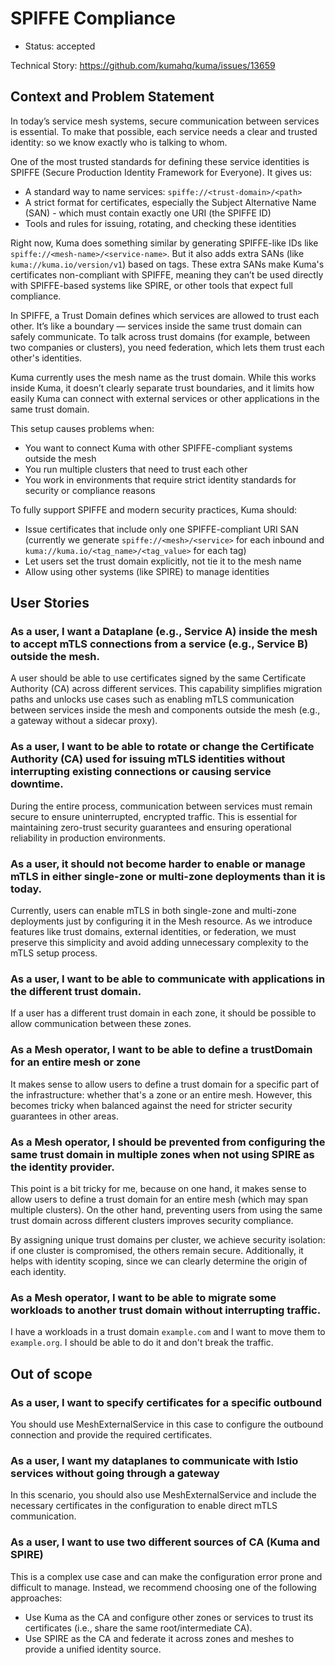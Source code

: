 # SPIFFE Compliance

* Status: accepted

Technical Story: https://github.com/kumahq/kuma/issues/13659

## Context and Problem Statement

In today’s service mesh systems, secure communication between services is essential. To make that possible, each service needs a clear and trusted identity: so we know exactly who is talking to whom.

One of the most trusted standards for defining these service identities is SPIFFE (Secure Production Identity Framework for Everyone). It gives us:

* A standard way to name services: `spiffe://<trust-domain>/<path>`
* A strict format for certificates, especially the Subject Alternative Name (SAN) - which must contain exactly one URI (the SPIFFE ID)
* Tools and rules for issuing, rotating, and checking these identities

Right now, Kuma does something similar by generating SPIFFE-like IDs like `spiffe://<mesh-name>/<service-name>`. But it also adds extra SANs (like `kuma://kuma.io/version/v1`) based on tags. These extra SANs make Kuma's certificates non-compliant with SPIFFE, meaning they can’t be used directly with SPIFFE-based systems like SPIRE, or other tools that expect full compliance.

In SPIFFE, a Trust Domain defines which services are allowed to trust each other. It’s like a boundary — services inside the same trust domain can safely communicate. To talk across trust domains (for example, between two companies or clusters), you need federation, which lets them trust each other's identities.

Kuma currently uses the mesh name as the trust domain. While this works inside Kuma, it doesn’t clearly separate trust boundaries, and it limits how easily Kuma can connect with external services or other applications in the same trust domain.

This setup causes problems when:

* You want to connect Kuma with other SPIFFE-compliant systems outside the mesh
* You run multiple clusters that need to trust each other
* You work in environments that require strict identity standards for security or compliance reasons

To fully support SPIFFE and modern security practices, Kuma should:

* Issue certificates that include only one SPIFFE-compliant URI SAN (currently we generate `spiffe://<mesh>/<service>` for each inbound and `kuma://kuma.io/<tag_name>/<tag_value>` for each tag)
* Let users set the trust domain explicitly, not tie it to the mesh name
* Allow using other systems (like SPIRE) to manage identities

## User Stories

### As a user, I want a Dataplane (e.g., Service A) inside the mesh to accept mTLS connections from a service (e.g., Service B) outside the mesh.

A user should be able to use certificates signed by the same Certificate Authority (CA) across different services. This capability simplifies migration paths and unlocks use cases such as enabling mTLS communication between services inside the mesh and components outside the mesh (e.g., a gateway without a sidecar proxy).

### As a user, I want to be able to rotate or change the Certificate Authority (CA) used for issuing mTLS identities without interrupting existing connections or causing service downtime.

During the entire process, communication between services must remain secure to ensure uninterrupted, encrypted traffic. This is essential for maintaining zero-trust security guarantees and ensuring operational reliability in production environments.

### As a user, it should not become harder to enable or manage mTLS in either single-zone or multi-zone deployments than it is today.

Currently, users can enable mTLS in both single-zone and multi-zone deployments just by configuring it in the Mesh resource. As we introduce features like trust domains, external identities, or federation, we must preserve this simplicity and avoid adding unnecessary complexity to the mTLS setup process.

### As a user, I want to be able to communicate with applications in the different trust domain.

If a user has a different trust domain in each zone, it should be possible to allow communication between these zones.

### As a Mesh operator, I want to be able to define a trustDomain for an entire mesh or zone

It makes sense to allow users to define a trust domain for a specific part of the infrastructure: whether that's a zone or an entire mesh. However, this becomes tricky when balanced against the need for stricter security guarantees in other areas.

### As a Mesh operator, I should be prevented from configuring the same trust domain in multiple zones when not using SPIRE as the identity provider.

This point is a bit tricky for me, because on one hand, it makes sense to allow users to define a trust domain for an entire mesh (which may span multiple clusters). On the other hand, preventing users from using the same trust domain across different clusters improves security compliance.

By assigning unique trust domains per cluster, we achieve security isolation: if one cluster is compromised, the others remain secure. Additionally, it helps with identity scoping, since we can clearly determine the origin of each identity.

### As a Mesh operator, I want to be able to migrate some workloads to another trust domain without interrupting traffic.

I have a workloads in a trust domain `example.com` and I want to move them to `example.org`. I should be able to do it and don't break the traffic.

## Out of scope

### As a user, I want to specify certificates for a specific outbound

You should use MeshExternalService in this case to configure the outbound connection and provide the required certificates.

### As a user, I want my dataplanes to communicate with Istio services without going through a gateway

In this scenario, you should also use MeshExternalService and include the necessary certificates in the configuration to enable direct mTLS communication.

### As a user, I want to use two different sources of CA (Kuma and SPIRE)

This is a complex use case and can make the configuration error prone and difficult to manage.
Instead, we recommend choosing one of the following approaches:

* Use Kuma as the CA and configure other zones or services to trust its certificates (i.e., share the same root/intermediate CA).
* Use SPIRE as the CA and federate it across zones and meshes to provide a unified identity source.
